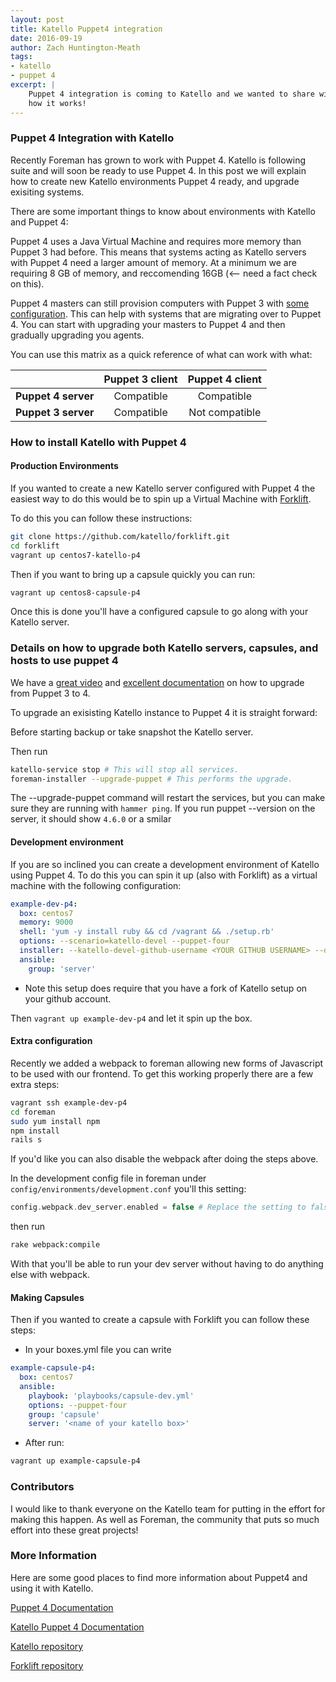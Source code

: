 ```yaml
---
layout: post
title: Katello Puppet4 integration
date: 2016-09-19
author: Zach Huntington-Meath
tags:
- katello
- puppet 4
excerpt: |
    Puppet 4 integration is coming to Katello and we wanted to share with you
    how it works!
---
```


### Puppet 4 Integration with Katello

Recently Foreman has grown to work with Puppet 4. Katello is following suite and will soon be ready to use Puppet 4. In this post we will explain how to create new Katello environments Puppet 4 ready, and upgrade exisiting systems.

There are some important things to know about environments with Katello and Puppet 4:

Puppet 4 uses a Java Virtual Machine and requires more memory than Puppet 3 had before. This means that systems acting as Katello servers with Puppet 4 need a larger amount of memory. At a minimum we are requiring 8 GB of memory, and reccomending 16GB (<-- need a fact check on this). 

Puppet 4 masters can still provision computers with Puppet 3 with [some configuration](https://docs.puppet.com/puppetserver/latest/compatibility_with_puppet_agent.html). This can help with systems that are migrating over to Puppet 4. You can start with upgrading your masters to Puppet 4 and then gradually upgrading you agents.

You can use this matrix as a quick reference of what can work with what:

| | Puppet 3 client | Puppet 4 client
| :--- | :---: | :---: 
| **Puppet 4 server** | Compatible | Compatible
| **Puppet 3 server** | Compatible | Not compatible

### How to install Katello with Puppet 4

#### Production Environments
If you wanted to create a new Katello server configured with Puppet 4 the easiest way to do this would be to spin up a Virtual Machine with [Forklift](https://github.com/Katello/forklift).

To do this you can follow these instructions:

```bash
git clone https://github.com/katello/forklift.git
cd forklift
vagrant up centos7-katello-p4
```

Then if you want to bring up a capsule quickly you can run:

```bash
vagrant up centos8-capsule-p4
```

Once this is done you'll have a configured capsule to go along with your Katello server.

### Details on how to upgrade both Katello servers, capsules, and hosts to use puppet 4

We have a [great video](https://youtu.be/GFNPHypFhl4?t=2545) and [excellent documentation](http://www.katello.org/docs/nightly/upgrade/puppet.html) on how to upgrade from Puppet 3 to 4.

To upgrade an exisisting Katello instance to Puppet 4 it is straight forward:

Before starting backup or take snapshot the Katello server.

Then run

```bash
katello-service stop # This will stop all services.
foreman-installer --upgrade-puppet # This performs the upgrade.
```

The --upgrade-puppet command will restart the services, but you can make sure they are running with `hammer ping`. If you run puppet --version on the server, it should show `4.6.0` or a smilar 

#### Development environment

If you are so inclined you can create a development environment of Katello using Puppet 4. To do this you can spin it up (also with Forklift) as a virtual machine with the following configuration:

```yaml
example-dev-p4:
  box: centos7
  memory: 9000
  shell: 'yum -y install ruby && cd /vagrant && ./setup.rb'
  options: --scenario=katello-devel --puppet-four
  installer: --katello-devel-github-username <YOUR GITHUB USERNAME> --disable-system-checks
  ansible:
    group: 'server'
```
* Note this setup does require that you have a fork of Katello setup on your github account.

Then `vagrant up example-dev-p4` and let it spin up the box.


#### Extra configuration

Recently we added a webpack to foreman allowing new forms of Javascript to be used with our frontend. To get this working properly there are a few extra steps:

```bash
vagrant ssh example-dev-p4
cd foreman
sudo yum install npm
npm install
rails s
```

If you'd like you can also disable the webpack after doing the steps above.

In the development config file in foreman under `config/environments/development.conf` you'll this setting:

```php
config.webpack.dev_server.enabled = false # Replace the setting to false
```

then run

```bash
rake webpack:compile
```

With that you'll be able to run your dev server without having to do anything else with webpack.

#### Making Capsules

Then if you wanted to create a capsule with Forklift you can follow these steps:

* In your boxes.yml file you can write


```yaml
example-capsule-p4:
  box: centos7
  ansible:
    playbook: 'playbooks/capsule-dev.yml'
    options: --puppet-four
    group: 'capsule'
    server: '<name of your katello box>'
```


* After run:

```bash
vagrant up example-capsule-p4
```

### Contributors

I would like to thank everyone on the Katello team for putting in the effort for making this happen. As well as Foreman, the community  that puts so much effort into these great projects!

### More Information

Here are some good places to find more information about Puppet4 and using it with Katello.

[Puppet 4 Documentation](https://docs.puppet.com/puppet/4.5/reference/)

[Katello Puppet 4 Documentation](http://www.katello.org/docs/nightly/upgrade/puppet.html)

[Katello repository](https://github.com/Katello/katello)

[Forklift repository](https://github.com/Katello/forklift)
